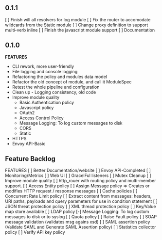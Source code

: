 ## 0.1.1

[ ] Finish will all resolvers for log module
[ ] Fix the router to accomodate wildcards from the Static module
[ ] Change proxy definition to support multi-verb inline
[ ] Finish the javascript module support
[ ] Documentation


## 0.1.0

**FEATURES**

- CLI rework, more user-friendly
- File logging and console logging 
- Refactoring the policy and modules data model
- Refactor the old concept of module, and call it ModuleSpec
- Retest the whole pipeline and configuration
- Clean up - Logging consistency, old code
- Improve module quality
    - Basic Authentication policy
    - Javascript policy
    - OAuth2
    - Access Control Policy
    - Message Logging: To log custom messages to disk
    - CORS
    - Static
- HTTPS
- Envoy API-Basic



## Feature Backlog

FEATURES
[ ] Better Documentation/website
[ ] Envoy API-Completed
[ ] Monitoring/Metrics
[ ] Web UI 
[ ] GracelFul listeners
[ ] Mutex Cleanup
[ ] Improve module quality
    [ ] http_rouer with routing policy and multi-member support.
    [ ] Access Entity policy
    [ ] Assign Message policy => Creates or modifies HTTP request / response messages
    [ ] Cache policies
    [ ] Concurrent Rate Limit policy
    [ ] Extract content from messages: headers, URI paths, payloads and query parameters for use in condition statement
    [ ] JSON threat protection policy
    [ ] XML thread protection policy
    [ ] Key/Value map store available
    [ ] LDAP policy
    [-] Message Logging: To log custom messages to disk or to syslog
    [ ] Quota policy
    [ ] Raise Fault policy
    [ ] SOAP message validation (validates msg agains xsd)
    [ ] SAML assertion policy (Validate SAML and Generate SAML Assertion policy)
    [ ] Statistics collector policy
    [ ] Verify API key policy








